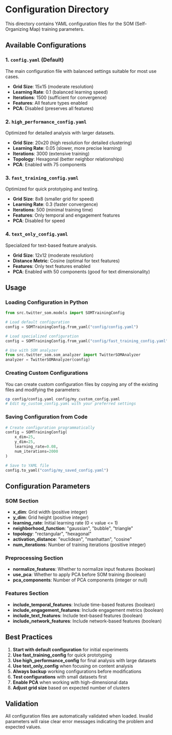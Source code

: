 # Configuration Directory

This directory contains YAML configuration files for the SOM (Self-Organizing Map) training parameters.

## Available Configurations

### 1. `config.yaml` (Default)
The main configuration file with balanced settings suitable for most use cases.
- **Grid Size**: 15x15 (moderate resolution)
- **Learning Rate**: 0.1 (balanced learning speed)
- **Iterations**: 1500 (sufficient for convergence)
- **Features**: All feature types enabled
- **PCA**: Disabled (preserves all features)

### 2. `high_performance_config.yaml`
Optimized for detailed analysis with larger datasets.
- **Grid Size**: 20x20 (high resolution for detailed clustering)
- **Learning Rate**: 0.05 (slower, more precise learning)
- **Iterations**: 3000 (extensive training)
- **Topology**: Hexagonal (better neighbor relationships)
- **PCA**: Enabled with 75 components

### 3. `fast_training_config.yaml`
Optimized for quick prototyping and testing.
- **Grid Size**: 8x8 (smaller grid for speed)
- **Learning Rate**: 0.3 (faster convergence)
- **Iterations**: 500 (minimal training time)
- **Features**: Only temporal and engagement features
- **PCA**: Disabled for speed

### 4. `text_only_config.yaml`
Specialized for text-based feature analysis.
- **Grid Size**: 12x12 (moderate resolution)
- **Distance Metric**: Cosine (optimal for text features)
- **Features**: Only text features enabled
- **PCA**: Enabled with 50 components (good for text dimensionality)

## Usage

### Loading Configuration in Python

```python
from src.twitter_som.models import SOMTrainingConfig

# Load default configuration
config = SOMTrainingConfig.from_yaml("config/config.yaml")

# Load specialized configuration
config = SOMTrainingConfig.from_yaml("config/fast_training_config.yaml")

# Use with SOM analyzer
from src.twitter_som.som_analyzer import TwitterSOMAnalyzer
analyzer = TwitterSOMAnalyzer(config)
```

### Creating Custom Configurations

You can create custom configuration files by copying any of the existing files and modifying the parameters:

```bash
cp config/config.yaml config/my_custom_config.yaml
# Edit my_custom_config.yaml with your preferred settings
```

### Saving Configuration from Code

```python
# Create configuration programmatically
config = SOMTrainingConfig(
    x_dim=25,
    y_dim=25,
    learning_rate=0.08,
    num_iterations=2000
)

# Save to YAML file
config.to_yaml("config/my_saved_config.yaml")
```

## Configuration Parameters

### SOM Section
- **x_dim**: Grid width (positive integer)
- **y_dim**: Grid height (positive integer)
- **learning_rate**: Initial learning rate (0 < value <= 1)
- **neighborhood_function**: "gaussian", "bubble", "triangle"
- **topology**: "rectangular", "hexagonal"
- **activation_distance**: "euclidean", "manhattan", "cosine"
- **num_iterations**: Number of training iterations (positive integer)

### Preprocessing Section
- **normalize_features**: Whether to normalize input features (boolean)
- **use_pca**: Whether to apply PCA before SOM training (boolean)
- **pca_components**: Number of PCA components (integer or null)

### Features Section
- **include_temporal_features**: Include time-based features (boolean)
- **include_engagement_features**: Include engagement metrics (boolean)
- **include_text_features**: Include text-based features (boolean)
- **include_network_features**: Include network-based features (boolean)

## Best Practices

1. **Start with default configuration** for initial experiments
2. **Use fast_training_config** for quick prototyping
3. **Use high_performance_config** for final analysis with large datasets
4. **Use text_only_config** when focusing on content analysis
5. **Always backup** working configurations before modifications
6. **Test configurations** with small datasets first
7. **Enable PCA** when working with high-dimensional data
8. **Adjust grid size** based on expected number of clusters

## Validation

All configuration files are automatically validated when loaded. Invalid parameters will raise clear error messages indicating the problem and expected values.
